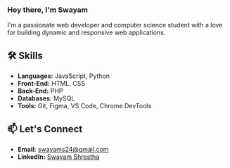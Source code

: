 ### Hey there, I'm Swayam

I'm a passionate web developer and computer science student with a love for building dynamic and responsive web applications.

## 🛠 Skills
- **Languages:** JavaScript, Python
- **Front-End:** HTML, CSS
- **Back-End:** PHP
- **Databases:** MySQL
- **Tools:** Git, Figma, VS Code, Chrome DevTools

## 📫 Let's Connect
- **Email:** [swayams24@gmail.com](mailto:swayams24@gmail.com)
- **LinkedIn:** [Swayam Shrestha](https://www.linkedin.com/in/swayamsth/)


<!--
**swayamsth/swayamsth** is a ✨ _special_ ✨ repository because its `README.md` (this file) appears on your GitHub profile.

Here are some ideas to get you started:

- 🔭 I’m currently working on ...
- 🌱 I’m currently learning ...
- 👯 I’m looking to collaborate on ...
- 🤔 I’m looking for help with ...
- 💬 Ask me about ...
- 📫 How to reach me: ...
- 😄 Pronouns: ...
- ⚡ Fun fact: ...
-->
